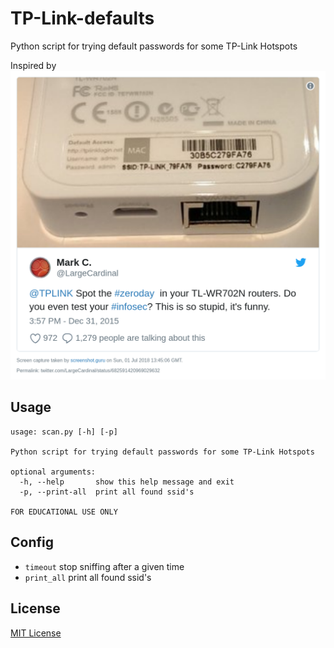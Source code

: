 # TP-Link-defaults

Python script for trying default passwords for some TP-Link Hotspots

Inspired by [![twitter](docs/twitter.largecardinal.682591420969029632.png)](https://twitter.com/LargeCardinal/status/682591420969029632)

## Usage

    usage: scan.py [-h] [-p]

    Python script for trying default passwords for some TP-Link Hotspots

    optional arguments:
      -h, --help       show this help message and exit
      -p, --print-all  print all found ssid's

    FOR EDUCATIONAL USE ONLY

## Config

-   `timeout` stop sniffing after a given time
-   `print_all` print all found ssid's

## License

[MIT License](LICENSE)
